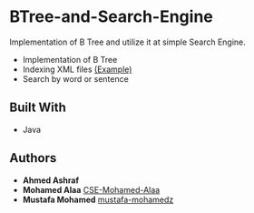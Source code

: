 # BTree-and-Search-Engine

Implementation of B Tree and utilize it at simple Search Engine.

* Implementation of B Tree
* Indexing XML files [(Example)](https://drive.google.com/file/d/1pMwJE1UK03tiqp_h_r_zMuw23cR6VMBv/view)
* Search by word or sentence

## Built With

* Java

## Authors

* **Ahmed Ashraf** []()
* **Mohamed Alaa** [CSE-Mohamed-Alaa](https://github.com/CSE-Mohamed-Alaa)
* **Mustafa Mohamed** [mustafa-mohamedz](https://github.com/mustafa-mohamedz)
 
